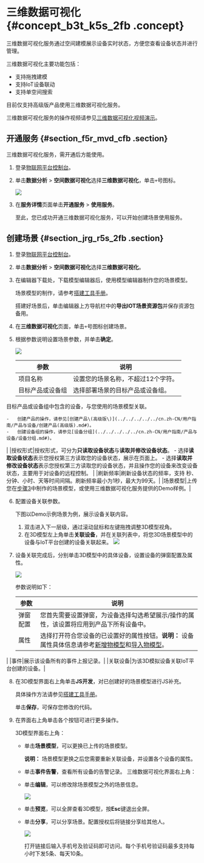 # 三维数据可视化 {#concept_b3t_k5s_2fb .concept}

三维数据可视化服务通过空间建模展示设备实时状态，方便您查看设备状态并进行管理。

三维数据可视化主要功能包括：

-   支持拖拽建模
-   支持IoT设备联动
-   支持单空间搜索

目前仅支持高级版产品使用三维数据可视化服务。

三维数据可视化服务的操作视频请参见[三维数据可视化视频演示](cn.zh-CN/数据分析/视频演示/三维数据可视化.md#)。

## 开通服务 {#section_f5r_mvd_cfb .section}

三维数据可视化服务，需开通后方能使用。

1.  登录[物联网平台控制台](https://iot.console.aliyun.com/)。
2.  单击**数据分析** \> **空间数据可视化**选择**三维数据可视化**，单击`+`号图标。

    ![](http://static-aliyun-doc.oss-cn-hangzhou.aliyuncs.com/assets/img/21666/154840749337623_zh-CN.png)

3.  在**服务详情**页面单击**开通服务** \> **使用服务**。

    至此，您已成功开通三维数据可视化服务，可以开始创建场景使用服务。


## 创建场景 {#section_jrg_r5s_2fb .section}

1.  登录[物联网平台控制台](https://iot.console.aliyun.com/)。
2.  单击**数据分析** \> **空间数据可视化**选择**三维数据可视化**。
3.  在编辑器下载处，下载模型编辑器后，使用模型编辑器制作您的场景模型。

    场景模型的制作，请参考[搭建工具手册](http://docs-aliyun.cn-hangzhou.oss.aliyun-inc.com/assets/attach/91480/cn_zh/1537238846836/CampusBuilder搭建工具用户手册.pdf)。

    搭建好场景后，单击编辑器上方导航栏中的**导出IOT场景资源包**并保存资源包备用。

4.  在**三维数据可视化**页面，单击`+`号图标创建场景。
5.  根据参数说明设置场景参数，并单击**确定**。

    ![](http://static-aliyun-doc.oss-cn-hangzhou.aliyuncs.com/assets/img/21666/154840749412254_zh-CN.png)

    |参数|说明|
    |--|--|
    |项目名称|设置您的场景名称，不超过12个字符。|
    |目标产品或设备组| 选择部署场景的目标产品或设备组。

 目标产品或设备组中包含的设备，与您使用的场景模型关联。

    -   创建产品的操作，请参见[创建产品\(高级版\)](../../../../../cn.zh-CN/用户指南/产品与设备/创建产品(高级版).md#)。
    -   创建设备组的操作，请参见[设备分组](../../../../../cn.zh-CN/用户指南/产品与设备/设备分组.md#)。
 |
    |授权形式|授权形式，可分为**只读取设备状态**与**读取并修改设备状态**。    -   选择**读取设备状态**表示您授权第三方读取您的设备状态，展示在页面上。
    -   选择**读取并修改设备状态**表示您授权第三方读取您的设备状态，并且操作您的设备来改变设备状态，主要用于对设备的远程控制。
|
    |刷新频率|刷新设备状态的频率，支持 秒、分钟、小时、天等时间间隔。刷新频率最小为1秒，最大为99天。|
    |场景模型|上传您在[步骤3](#)中制作的场景模型，或使用三维数据可视化服务提供的Demo样例。|

6.  配置设备关联参数。

    下图以Demo示例场景为例，展示设备关联内容。

    1.  双击进入下一层级，通过滚动鼠标和左键拖拽调整3D模型视角。
    2.  在3D模型左上角单击**关联设备**，并在关联列表中，将您3D场景模型中的设备与IoT平台创建的设备关联起来。
    ![](http://static-aliyun-doc.oss-cn-hangzhou.aliyuncs.com/assets/img/21666/154840749437629_zh-CN.png)

7.  设备关联完成后，分别单击3D模型中的具体设备，设置设备的弹窗配置及属性。

    ![](http://static-aliyun-doc.oss-cn-hangzhou.aliyuncs.com/assets/img/21666/154840749437644_zh-CN.png)

    参数说明如下：

    |参数|说明|
    |--|--|
    |弹窗配置|您首先需要设置弹窗，为设备选择勾选希望展示/操作的属性，该设置将应用到产品下所有设备中。|
    |属性|选择打开符合您设备的已设置好的属性按钮。**说明：** 设备属性具体信息请参考[新增物模型](../../../../../cn.zh-CN/用户指南/产品与设备/物模型/新增物模型.md#)和[导入物模型](../../../../../cn.zh-CN/用户指南/产品与设备/物模型/导入物模型.md#)。

|
    |事件|展示该设备所有的事件上报记录。|
    |关联设备|为该3D模拟设备关联IoT平台创建的设备。|

8.  在3D模型界面右上角单击**JS开发**，对已创建好的场景模型进行JS补充。

    具体操作方法请参见[搭建工具手册](http://docs-aliyun.cn-hangzhou.oss.aliyun-inc.com/assets/attach/91480/cn_zh/1537238846836/CampusBuilder搭建工具用户手册.pdf)。

    单击**保存**，可保存您修改的代码。

9.  在界面右上角单击各个按钮可进行更多操作。

    3D模型界面右上角：

    -   单击**场景模型**，可以更换已上传的场景模型。

        **说明：** 场景模型更换之后您需要重新关联设备，并设置各个设备的属性。

    -   单击**事件告警**，查看所有设备的告警记录。
    三维数据可视化界面右上角：

    -   单击**编辑**，可以修改除场景模型之外的场景信息。

        ![](http://static-aliyun-doc.oss-cn-hangzhou.aliyuncs.com/assets/img/21666/154840749437767_zh-CN.png)

    -   单击**预览**，可以全屏查看3D模型，按**Esc**键退出全屏。
    -   单击**分享**，可以分享场景。配置授权后将链接分享给其他人。

        ![](http://static-aliyun-doc.oss-cn-hangzhou.aliyuncs.com/assets/img/21666/154840749437771_zh-CN.png)

        打开链接后输入手机号及验证码即可访问。每个手机号验证码最多支持每小时下发5条、每天10条。


